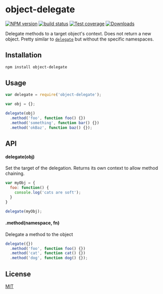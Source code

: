 # object-delegate
[![NPM version][npm-image]][npm-url]
[![build status][travis-image]][travis-url]
[![Test coverage][coveralls-image]][coveralls-url]
[![Downloads][downloads-image]][downloads-url]

Delegate methods to a target object's context. Does not return a new object.
Pretty similar to [`delegate`][delegate] but without the specific namespaces.

## Installation
```bash
npm install object-delegate
```

## Usage
```js
var delegate = require('object-delegate');

var obj = {};

delegate(obj)
  .method('foo', function foo() {})
  .method('something', function bar() {})
  .method('okBaz', function baz() {});
```

## API
#### delegate(obj)
Set the target of the delegation. Returns its own context to allow method
chaining.
```js
var myObj = {
  foo: function() {
    console.log('cats are soft');
  }
}

delegate(myObj);
```

#### .method(namespace, fn)
Delegate a method to the object
```js
delegate({})
  .method('foo', function foo() {})
  .method('cat', function cat() {})
  .method('dog', function dog() {});
```

## License
[MIT](https://tldrlegal.com/license/mit-license)

[npm-image]: https://img.shields.io/npm/v/object-delegate.svg?style=flat-square
[npm-url]: https://npmjs.org/package/object-delegate
[travis-image]: https://img.shields.io/travis/yoshuawuyts/object-delegate.svg?style=flat-square
[travis-url]: https://travis-ci.org/yoshuawuyts/object-delegate
[coveralls-image]: https://img.shields.io/coveralls/yoshuawuyts/object-delegate.svg?style=flat-square
[coveralls-url]: https://coveralls.io/r/yoshuawuyts/object-delegate?branch=master
[downloads-image]: http://img.shields.io/npm/dm/object-delegate.svg?style=flat-square
[downloads-url]: https://npmjs.org/package/object-delegate

[delegate]: https://github.com/visionmedia/delegate
